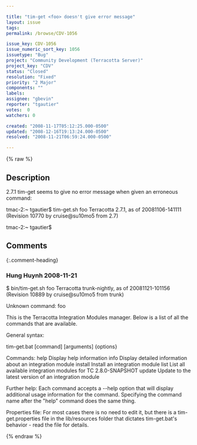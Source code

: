 ```yaml
---

title: "tim-get <foo> doesn't give error message"
layout: issue
tags: 
permalink: /browse/CDV-1056

issue_key: CDV-1056
issue_numeric_sort_key: 1056
issuetype: "Bug"
project: "Community Development (Terracotta Server)"
project_key: "CDV"
status: "Closed"
resolution: "Fixed"
priority: "2 Major"
components: ""
labels: 
assignee: "gbevin"
reporter: "tgautier"
votes:  0
watchers: 0

created: "2008-11-17T05:12:25.000-0500"
updated: "2008-12-16T19:13:24.000-0500"
resolved: "2008-11-21T06:59:24.000-0500"

---
```




{% raw %}



## Description

<div markdown="1" class="description">

2.7.1 tim-get seems to give no error message when given an erroneous command:

tmac-2:~ tgautier$ tim-get.sh foo
Terracotta 2.7.1, as of 20081106-141111 (Revision 10770 by cruise@su10mo5 from 2.7)

tmac-2:~ tgautier$ 



</div>

## Comments


{:.comment-heading}
### **Hung Huynh** <span class="date">2008-11-21</span>

<div markdown="1" class="comment">


$ bin/tim-get.sh foo
Terracotta trunk-nightly, as of 20081121-101156 (Revision 10889 by cruise@su10mo5 from trunk)

Unknown command: foo

This is the Terracotta Integration Modules manager.
Below is a list of all the commands that are available.

General syntax:

   tim-get.bat [command] [arguments] \{options\}

Commands:
      help   Display help information
      info   Display detailed information about an integration module
   install   Install an integration module
      list   List all available integration modules for TC 2.8.0-SNAPSHOT
    update   Update to the latest version of an integration module

Further help:
   Each command accepts a --help option that will display additional
   usage information for the command. Specifying the command name after
   the "help" command does the same thing.

Properties file:
   For most cases there is no need to edit it, but there is a tim-get.properties 
   file in the lib/resources folder that dictates tim-get.bat's
   behavior - read the file for details.

</div>



{% endraw %}
